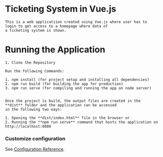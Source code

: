 # Ticketing System in Vue.js
```
This is a web applicatiion created using Vue.js where user has to login to get access to a homepage where data of
a ticketing system is shown.
```

# Running the Application
```
1. Clone the Repository

Run the following Commands:

1. npm install (for project setup and installing all dependencies)
2. npm run build (for building the app for production)
3. npm run serve (for compiling and running the app on node server)


Once the project is build, the output files are created in the **dist** folder and the application can be accessed
in the following two ways:

1. Opening the **dist/index.html** file in the browser or
2. Running the **npm run serve** command that hosts the application on http://localhost:8080

```

### Customize configuration
See [Configuration Reference](https://cli.vuejs.org/config/).
